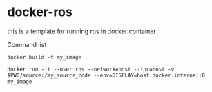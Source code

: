 # docker-ros
this is a template for running ros in docker container


Command list

```docker
docker build -t my_image .
```

```docker
docker run -it --user ros --network=host --ipc=host -v $PWD/source:/my_source_code --env=DISPLAY=host.docker.internal:0 my_image
```